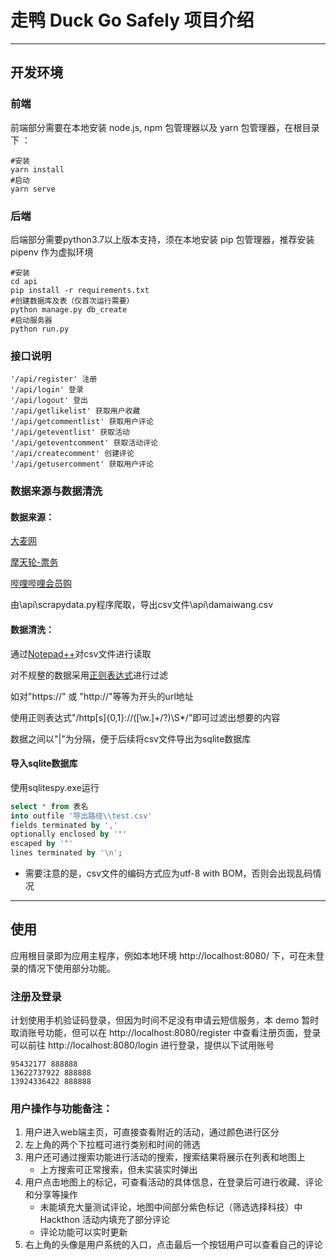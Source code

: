 # 走鸭 Duck Go Safely 项目介绍

----------

## 开发环境
### 前端
前端部分需要在本地安装 node.js, npm 包管理器以及 yarn 包管理器，在根目录下 ： 

    #安装
    yarn install
    #启动
    yarn serve


### 后端

后端部分需要python3.7以上版本支持，须在本地安装 pip 包管理器，推荐安装 pipenv 作为虚拟环境

```
#安装
cd api
pip install -r requirements.txt
#创建数据库及表（仅首次运行需要）
python manage.py db_create
#启动服务器
python run.py
```

### 接口说明

    '/api/register' 注册
    '/api/login' 登录
    '/api/logout' 登出
    '/api/getlikelist' 获取用户收藏
    '/api/getcommentlist' 获取用户评论
    '/api/geteventlist' 获取活动
    '/api/geteventcomment' 获取活动评论
    '/api/createcomment' 创建评论
    '/api/getusercomment' 获取用户评论


### 数据来源与数据清洗

#### 数据来源：

[大麦网](https://search.damai.cn/search.htm?spm=a2oeg.home.category.ditem_0.758523e1NU00KE&ctl=%E6%BC%94%E5%94%B1%E4%BC%9A&order=1&cty=%E6%88%90%E9%83%BD)

[摩天轮-票务](https://www.moretickets.com/?utm_source=baidupz-pc&utm_medium=cpt&utm_campaign=logo)

[哔哩哔哩会员购](https://www.baidu.com/link?url=qXjQAUjazBWlV2ZAUemCfoxQd5reyYBE7XH9bvatGSYRkyQDCBvwru7gKDoExY1s&wd=&eqid=f0b3924f000da65c000000025de366a0)

由\api\scrapydata.py程序爬取，导出csv文件\api\damaiwang.csv

#### 数据清洗：

通过[Notepad++](https://www.baidu.com/link?url=3HyDgeJ2tJPpGZXycPKYiF_zPtulwp-xODASJ2Rvuwf1cDYErT50KxmW9BR5aRae&wd=&eqid=e90a0b3c000b25da000000025de367d9)对csv文件进行读取

对不规整的数据采用[正则表达式](https://www.baidu.com/link?url=zg4x5MylyXJOpwzHAev2S9QfeczGnITIwgRFxbCN9DlGfQ8eAWgG7DZNudSZTtdNyZxrLp33JyKdPT8heet6RK&wd=&eqid=b208ff1c0003ff9d000000025de367ac)进行过滤

如对"https://" 或 "http://"等等为开头的url地址

使用正则表达式"/http[s]{0,1}:\/\/([\w.]+\/?)\S*/"即可过滤出想要的内容

数据之间以"|"为分隔，便于后续将csv文件导出为sqlite数据库

#### 导入sqlite数据库

使用sqlitespy.exe运行

```SQL
select * from 表名
into outfile '导出路径\\test.csv'
fields terminated by ','
optionally enclosed by '"'
escaped by '"'
lines terminated by '\n';
```

* 需要注意的是，csv文件的编码方式应为utf-8 with BOM，否则会出现乱码情况



-----------

## 使用
应用根目录即为应用主程序，例如本地环境 http://localhost:8080/ 下，可在未登录的情况下使用部分功能。


### 注册及登录

计划使用手机验证码登录，但因为时间不足没有申请云短信服务，本 demo 暂时取消账号功能，但可以在 http://localhost:8080/register 中查看注册页面，登录可以前往 http://localhost:8080/login 进行登录，提供以下试用账号  

    95432177 888888
    13622737922 888888
    13924336422 888888



### 用户操作与功能备注：

1. 用户进入web端主页，可直接查看附近的活动，通过颜色进行区分
2. 左上角的两个下拉框可进行类别和时间的筛选
3. 用户还可通过搜索功能进行活动的搜索，搜索结果将展示在列表和地图上
   - 上方搜索可正常搜索，但未实装实时弹出
4. 用户点击地图上的标记，可查看活动的具体信息，在登录后可进行收藏、评论和分享等操作
   - 未能填充大量测试评论，地图中间部分紫色标记（筛选选择科技）中 Hackthon 活动内填充了部分评论
   - 评论功能可以实时更新
5. 右上角的头像是用户系统的入口，点击最后一个按钮用户可以查看自己的评论
